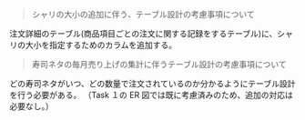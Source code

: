 > シャリの大小の追加に伴う、テーブル設計の考慮事項について

注文詳細のテーブル(商品項目ごとの注文に関する記録をするテーブル)に、シャリの大小を指定するためのカラムを追加する。

> 寿司ネタの毎月売り上げの集計に伴うテーブル設計の考慮事項について

どの寿司ネタがいつ、どの数量で注文されているのか分かるようにテーブル設計を行う必要がある。
（Task １の ER 図では既に考慮済みのため、追加の対応は必要なし。）
